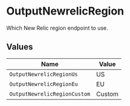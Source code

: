 # OutputNewrelicRegion

Which New Relic region endpoint to use.


## Values

| Name                         | Value                        |
| ---------------------------- | ---------------------------- |
| `OutputNewrelicRegionUs`     | US                           |
| `OutputNewrelicRegionEu`     | EU                           |
| `OutputNewrelicRegionCustom` | Custom                       |